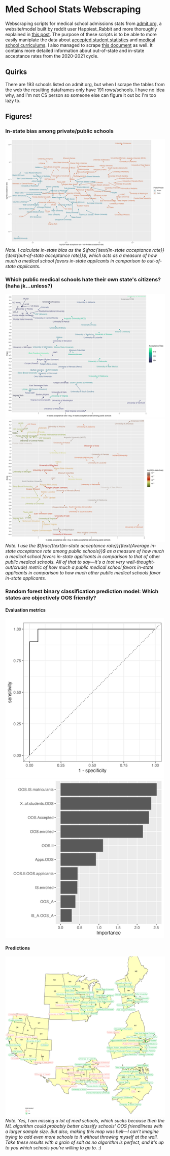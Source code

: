 # Med School Stats Webscraping
Webscraping scripts for medical school admissions stats from [admit.org](https://admit.org/school-list-builder), a website/model built by reddit user Happiest_Rabbit and more thoroughly explained in [this post](https://www.reddit.com/r/premed/comments/1ap5ic5/admit_standardized_score_and_school_list_builder/). The purpose of these scripts is to be able to more easily maniplate the data about [accepted student statistics](https://admit.org/school-statistics) and [medical school curriculums](https://admit.org/school-curriculums). I also managed to scrape [this document](https://docs.google.com/spreadsheets/d/1tYAHFUP-X_Rj-nR1AerAMr5V5blIUV4_gkJ7p2COchk/edit?gid=514048617#gid=514048617) as well. It contains more detailed information about out-of-state and in-state acceptance rates from the 2020-2021 cycle.

## Quirks
There are 193 schools listed on admit.org, but when I scrape the tables from the web the resulting dataframes only have 191 rows/schools. I have no idea why, and I'm not CS person so someone else can figure it out bc I'm too lazy to.

## Figures!
### In-state bias among private/public schools
![Figure1](myplot.jpeg)
_Note. I calculate in-state bias as the $`\frac{\text{in-state acceptance rate}}{\text{out-of-state acceptance rate}}`$, which acts as a measure of how much a medical school favors in-state applicants in comparison to out-of-state applicants._

### Which public medical schools hate their own state's citizens? (haha jk...unless?)
![Figure2](myplot2.jpeg)
![Figure3](myplot3.jpeg)
_Note. I use the $`\frac{\text{in-state acceptance rate}}{\text{Average in-state acceptance rate among public schools}}`$ as a measure of how much a medical school favors in-state applicants in comparison to that of_ other _public medical schools. All of that to say_&mdash;_it's a \(not very well-thought-out/crude\) metric of how much a public medical school favors in-state applicants in comparison to how much other public medical schools favor in-state applicants._

### Random forest binary classification prediction model: Which states are objectively OOS friendly?
#### Evaluation metrics
<img src = "https://github.com/chandrew314/med_school_stats_webscraping/blob/main/ROC_curve.jpeg" width = "500" />
<img src = "https://github.com/chandrew314/med_school_stats_webscraping/blob/main/VIP.jpeg" width = "500" />

#### Predictions
![Figure4](map2.jpeg)
_Note. Yes, I am missing a lot of med schools, which sucks because then the ML algorithm could probably better classify schools' OOS friendliness with a larger sample size. But also, making this map was hell_&mdash;_I can't imagine trying to add even more schools to it without throwing myself at the wall. Take these results with a grain of salt as no algorithm is perfect, and it's up to you which schools you're willing to go to. :)_
